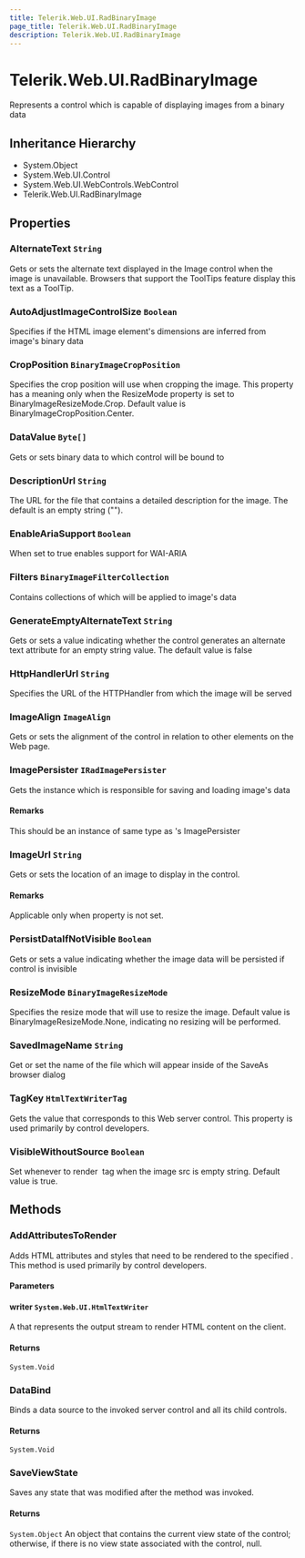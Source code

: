 ```yaml
---
title: Telerik.Web.UI.RadBinaryImage
page_title: Telerik.Web.UI.RadBinaryImage
description: Telerik.Web.UI.RadBinaryImage
---
```


# Telerik.Web.UI.RadBinaryImage

Represents a control which is capable of displaying images from a binary data

## Inheritance Hierarchy

* System.Object
* System.Web.UI.Control
* System.Web.UI.WebControls.WebControl
* Telerik.Web.UI.RadBinaryImage

## Properties

###  AlternateText `String`

Gets or sets the alternate text displayed in the Image control when the image
            is unavailable. Browsers that support the ToolTips feature display this text as
            a ToolTip.

###  AutoAdjustImageControlSize `Boolean`

Specifies if the HTML image element's dimensions are inferred from image's binary data

###  CropPosition `BinaryImageCropPosition`

Specifies the crop position  will use when cropping the image.
            This property has a meaning only when the ResizeMode property is set to BinaryImageResizeMode.Crop.
            Default value is BinaryImageCropPosition.Center.

###  DataValue `Byte[]`

Gets or sets binary data to which control will be bound to

###  DescriptionUrl `String`

The URL for the file that contains a detailed description for the image. The
            default is an empty string ("").

###  EnableAriaSupport `Boolean`

When set to true enables support for WAI-ARIA

###  Filters `BinaryImageFilterCollection`

Contains collections of  which will be applied to image's data

###  GenerateEmptyAlternateText `String`

Gets or sets a value indicating whether the control generates an alternate text
            attribute for an empty string value. The default value is false

###  HttpHandlerUrl `String`

Specifies the URL of the HTTPHandler from which the image will be served

###  ImageAlign `ImageAlign`

Gets or sets the alignment of the  control in relation to other elements on
            the Web page.

###  ImagePersister `IRadImagePersister`

Gets the  instance which is responsible for
            saving and loading image's data

#### Remarks
This should be an instance of same type as 
             's ImagePersister

###  ImageUrl `String`

Gets or sets the location of an image to display in the
             control.

#### Remarks
Applicable only when  property is not set.

###  PersistDataIfNotVisible `Boolean`

Gets or sets a value indicating whether the image data will
            be persisted if control is invisible

###  ResizeMode `BinaryImageResizeMode`

Specifies the resize mode that  will use to resize the image.
            Default value is BinaryImageResizeMode.None, indicating no resizing will be performed.

###  SavedImageName `String`

Get or set the name of the file which will appear inside of the SaveAs
            browser dialog

###  TagKey `HtmlTextWriterTag`

Gets the  value that corresponds
            to this Web server control. This property is used primarily by control
            developers.

###  VisibleWithoutSource `Boolean`

Set whenever to render <img> tag when the image src is empty string.
            Default value is true.

## Methods

###  AddAttributesToRender

Adds HTML attributes and styles that need to be rendered to the specified
            . This method is used primarily
            by control developers.

#### Parameters

#### writer `System.Web.UI.HtmlTextWriter`

A  that
            represents the output stream to render HTML content on the client.

#### Returns

`System.Void` 

###  DataBind

Binds a data source to the invoked server control and all its child
            controls.

#### Returns

`System.Void` 

###  SaveViewState

Saves any state that was modified after the
             method was
            invoked.

#### Returns

`System.Object` An object that contains the current view state of the control; otherwise, if
            there is no view state associated with the control, null.

